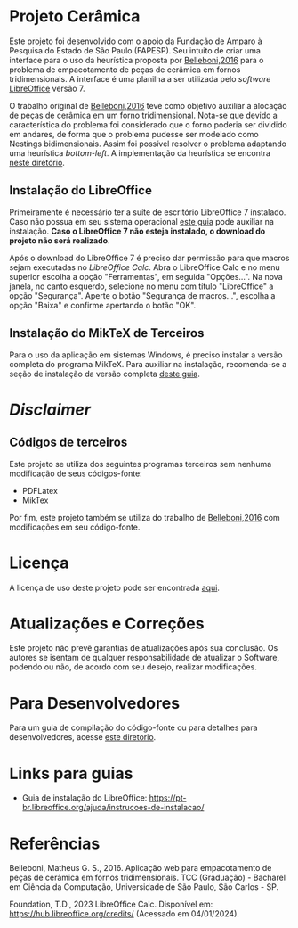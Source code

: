 # Projeto Cerâmica

Este projeto foi desenvolvido com o apoio da Fundação de Amparo à Pesquisa do Estado de São Paulo (FAPESP). Seu intuito de criar uma interface para o uso da heurística proposta por [Belleboni,2016](#1) para o problema de empacotamento de peças de cerâmica em fornos tridimensionais. A interface é uma planilha a ser utilizada pelo *software* [LibreOffice](#2) versão 7.

O trabalho original de [Belleboni,2016](#1) teve como objetivo auxiliar a alocação de peças de cerâmica em um forno tridimensional. Nota-se que devido a característica do problema foi considerado que o forno poderia ser dividido em andares, de forma que o problema pudesse ser modelado como Nestings bidimensionais. Assim foi possível resolver o problema adaptando uma heurística *bottom-left*. A implementação da heurística se encontra [neste diretório](solver/bottom-left-heuristic-master/).


## Instalação do LibreOffice

Primeiramente é necessário ter a suíte de escritório LibreOffice 7 instalado. Caso não possua em seu sistema operacional [este guia](https://pt-br.libreoffice.org/ajuda/instrucoes-de-instalacao/) pode auxiliar na instalação. **Caso o LibreOffice 7 não esteja instalado, o download do projeto não será realizado**.

Após o download do LibreOffice 7 é preciso dar permissão para que macros sejam executadas no *LibreOffice Calc*.  Abra o LibreOffice Calc e no menu superior escolha a opção "Ferramentas", em seguida "Opções...". Na nova janela, no canto esquerdo, selecione no menu com título "LibreOffice" a opção "Segurança". Aperte o botão "Segurança de macros...", escolha a opção "Baixa" e confirme apertando o botão "OK".


## Instalação do MikTeX de Terceiros

Para o uso da aplicação em sistemas Windows, é preciso instalar a versão completa do programa MikTeX. Para auxiliar na instalação, recomenda-se a seção de instalação da versão completa [deste guia](https://www.profmat.cefetmg.br/profmat/modelos-dissertacao/latex/instalacao-do-latex/).

# *Disclaimer*

## Códigos de terceiros

Este projeto se utiliza dos seguintes programas terceiros sem nenhuma modificação de seus códigos-fonte:

- PDFLatex
- MikTex

Por fim, este projeto também se utiliza do trabalho de [Belleboni,2016](#1) com modificações em seu código-fonte.

# Licença

A licença de uso deste projeto pode ser encontrada [aqui](LICENSE).

# Atualizações e Correções

Este projeto não prevê garantias de atualizações após sua conclusão. Os autores se isentam de qualquer responsabilidade de atualizar o Software, podendo ou não, de acordo com seu desejo, realizar modificações.


# Para Desenvolvedores

Para um guia de compilação do código-fonte ou para detalhes para desenvolvedores, acesse [este diretorio](https://github.com/thuzax/Projeto-Ceramica-Dev/blob/main/docs/).


# Links para guias

- Guia de instalação do LibreOffice: https://pt-br.libreoffice.org/ajuda/instrucoes-de-instalacao/

# Referências

<a id="1">Belleboni, Matheus G. S., 2016. </a> Aplicação web para empacotamento de peças de cerâmica em fornos tridimensionais. TCC (Graduação) - Bacharel em Ciência da Computação, Universidade de São Paulo, São Carlos - SP.

<a id="2">Foundation, T.D., 2023</a> LibreOffice Calc. Disponível em: https://hub.libreoffice.org/credits/ (Acessado em 04/01/2024).

